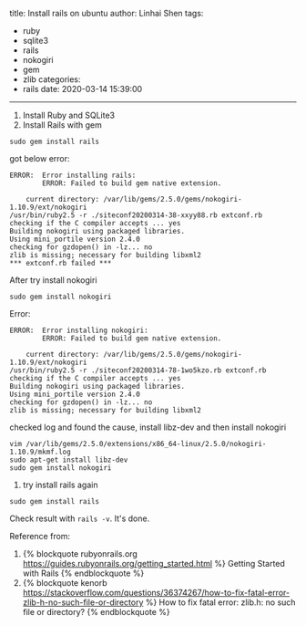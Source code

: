 title: Install rails on ubuntu
author: Linhai Shen
tags:
  - ruby
  - sqlite3
  - rails
  - nokogiri
  - gem
  - zlib
categories:
  - rails
date: 2020-03-14 15:39:00
---
1. Install Ruby and SQLite3
1. Install Rails with gem
<!--more-->
```
sudo gem install rails
```
got below error:
```
ERROR:  Error installing rails:
        ERROR: Failed to build gem native extension.

    current directory: /var/lib/gems/2.5.0/gems/nokogiri-1.10.9/ext/nokogiri
/usr/bin/ruby2.5 -r ./siteconf20200314-38-xxyy88.rb extconf.rb
checking if the C compiler accepts ... yes
Building nokogiri using packaged libraries.
Using mini_portile version 2.4.0
checking for gzdopen() in -lz... no
zlib is missing; necessary for building libxml2
*** extconf.rb failed ***
```
After try install nokogiri
```
sudo gem install nokogiri
```
Error:
```
ERROR:  Error installing nokogiri:
        ERROR: Failed to build gem native extension.

    current directory: /var/lib/gems/2.5.0/gems/nokogiri-1.10.9/ext/nokogiri
/usr/bin/ruby2.5 -r ./siteconf20200314-78-1wo5kzo.rb extconf.rb
checking if the C compiler accepts ... yes
Building nokogiri using packaged libraries.
Using mini_portile version 2.4.0
checking for gzdopen() in -lz... no
zlib is missing; necessary for building libxml2
```
checked log and found the cause, install libz-dev and then install nokogiri
```
vim /var/lib/gems/2.5.0/extensions/x86_64-linux/2.5.0/nokogiri-1.10.9/mkmf.log
sudo apt-get install libz-dev
sudo gem install nokogiri
```
1. try install rails again
```
sudo gem install rails
```
Check result with `rails -v`.
It's done.

Reference from:
1. {% blockquote rubyonrails.org https://guides.rubyonrails.org/getting_started.html %}
Getting Started with Rails
{% endblockquote %}
1. {% blockquote kenorb https://stackoverflow.com/questions/36374267/how-to-fix-fatal-error-zlib-h-no-such-file-or-directory %}
How to fix fatal error: zlib.h: no such file or directory?
{% endblockquote %}